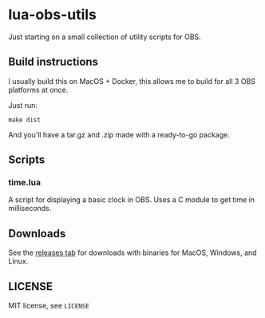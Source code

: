 # lua-obs-utils

Just starting on a small collection of utility scripts for OBS.

## Build instructions

I usually build this on MacOS + Docker, this allows me to build
for all 3 OBS platforms at once.

Just run:

```
make dist
```

And you'll have a tar.gz and .zip made with a ready-to-go package.

## Scripts

### time.lua

A script for displaying a basic clock in OBS. Uses a C module
to get time in milliseconds.

## Downloads

See the [releases tab](https://github.com/jprjr/lua-obs-utils/releases)
for downloads with binaries for MacOS, Windows, and Linux.

## LICENSE

MIT license, see `LICENSE`
